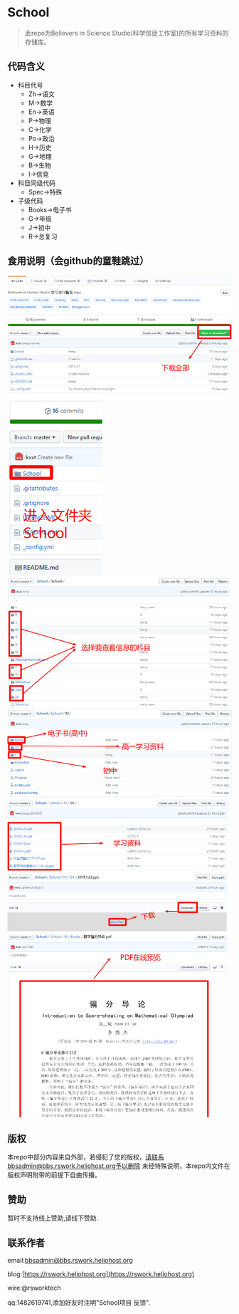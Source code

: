 # School
> 此repo为Believers in Science Studio(科学信徒工作室)的所有学习资料的存储库。

## 代码含义
- 科目代号
  - Zh->语文
  - M->数学
  - En->英语
  - P->物理
  - C->化学
  - Po->政治
  - H->历史
  - G->地理
  - B->生物
  - I->信竞
- 科目同级代码
  - Spec->特殊
- 子级代码
  - Books->电子书
  - G->年级
  - J->初中
  - R->总复习

## 食用说明（会github的童鞋跳过）
![说明1](docs/doct1.png)
![说明1](docs/doct2.png)
![说明1](docs/doct3.png)
![说明1](docs/doct4.png)
![说明1](docs/doct5.png)
![说明1](docs/doct6.png)
![说明1](docs/doct7.png)

## 版权
本repo中部分内容来自外部，若侵犯了您的版权，请联系bbsadmin@bbs.rswork.heliohost.org予以删除
未经特殊说明，本repo内文件在版权声明附带的前提下自由传播。

## 赞助
暂时不支持线上赞助,请线下赞助.

## 联系作者
email:[bbsadmin@bbs.rswork.heliohost.org](mailto:bbsadmin@bbs.rswork.heliohost.org)

blog:[https://rswork.heliohost.org](https://rswork.heliohost.org)

wire:@rsworktech

qq:1482619741,添加好友时注明"School项目 反馈".
